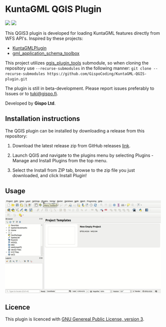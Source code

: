 KuntaGML QGIS Plugin
===================
![](https://github.com/GispoCoding/KuntaGML-QGIS-plugin/workflows/Tests/badge.svg)
![](https://github.com/GispoCoding/KuntaGML-QGIS-plugin/workflows/Release/badge.svg)

This QGIS3 plugin is developed for loading KuntaGML features directly from WFS API's. Inspired by these projects:
* [KuntaGMLPlugin](https://github.com/ernogispo/KuntaGMLPlugin)
* [gml_application_schema_toolbox](https://github.com/BRGM/gml_application_schema_toolbox)

This project utilizes [qgis_plugin_tools](https://github.com/GispoCoding/qgis_plugin_tools) submodule, so when cloning
the repository use `--recurse-submodules` in the following manner:
`git clone --recurse-submodules https://github.com/GispoCoding/KuntaGML-QGIS-plugin.git`

The plugin is still in beta-development. Please report issues preferably to Issues or to tuki@gispo.fi.

Developed by **Gispo Ltd**.

## Installation instructions

The QGIS plugin can be installed by downloading a release from this repository:

1. Download the latest release zip from GitHub releases [link](https://github.com/GispoCoding/KuntaGML-QGIS-plugin/releases).

2. Launch QGIS and navigate to the plugins menu by selecting Plugins - Manage and Install Plugins from the top menu.

3. Select the Install from ZIP tab, browse to the zip file you just downloaded, and click Install Plugin!

## Usage

![Plugin in action](/docs/k-gml.gif?raw=true "Plugin in action.")

## Licence

This plugin is licenced with [GNU Genereal Public License, version 3](https://www.gnu.org/licenses/gpl-3.0.en.html).